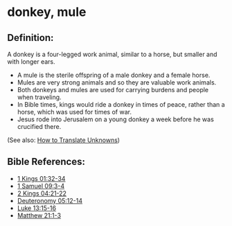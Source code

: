 # donkey, mule #

## Definition: ##

A donkey is a four-legged work animal, similar to a horse, but smaller and with longer ears.

* A mule is the sterile offspring of a male donkey and a female horse.
* Mules are very strong animals and so they are valuable work animals.
* Both donkeys and mules are used for carrying burdens and people when traveling.
* In Bible times, kings would ride a donkey in times of peace, rather than a horse, which was used for times of war.
* Jesus rode into Jerusalem on a young donkey a week before he was crucified there.

(See also: [How to Translate Unknowns](en/ta-vol1/translate/man/translate-unknown))

## Bible References: ##

* [1 Kings 01:32-34](en/tn/1ki/help/01/32)
* [1 Samuel 09:3-4](en/tn/1sa/help/09/03)
* [2 Kings 04:21-22](en/tn/2ki/help/04/21)
* [Deuteronomy 05:12-14](en/tn/deu/help/05/12)
* [Luke 13:15-16](en/tn/luk/help/13/15)
* [Matthew 21:1-3](en/tn/mat/help/21/01)